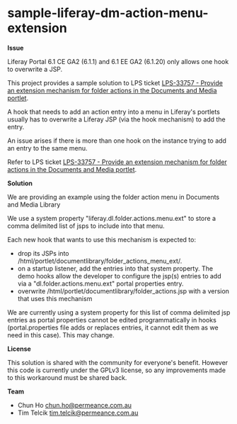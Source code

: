 sample-liferay-dm-action-menu-extension
=======================================

**Issue**

Liferay Portal 6.1 CE GA2 (6.1.1) and 6.1 EE GA2 (6.1.20) only allows one hook to overwrite a JSP.

This project provides a sample solution to LPS ticket [LPS-33757 - Provide an extension mechanism for folder actions in the Documents and Media portlet](http://issues.liferay.com/browse/LPS-33757).  

A hook that needs to add an action entry into a menu in Liferay's portlets usually has to overwrite a Liferay JSP (via the hook mechanism) to add the entry.

An issue arises if there is more than one hook on the instance trying to add an entry to the same menu. 

Refer to LPS ticket [LPS-33757 - Provide an extension mechanism for folder actions in the Documents and Media portlet](http://issues.liferay.com/browse/LPS-33757).


**Solution**

We are providing an example using the folder action menu in Documents and Media Library

We use a system property "liferay.dl.folder.actions.menu.ext" to store a comma delimited list of jsps to include into that menu.

Each new hook that wants to use this mechanism is expected to:
 * drop its JSPs into /html/portlet/documentlibrary/folder_actions_menu_ext/. 
 * on a startup listener, add the entries into that system property. The demo hooks allow the developer to configure the jsp(s) entries to add via a "dl.folder.actions.menu.ext" portal properties entry.
 * overwrite /html/portlet/documentlibrary/folder_actions.jsp with a version that uses this mechanism

We are currently using a system property for this list of comma delimited jsp entries as portal properties cannot be edited 
programmatically in hooks (portal.properties file adds or replaces entries, it cannot edit them as we need in this case). 
This may change.



**License**

This solution is shared with the community for everyone's benefit. However this code is currently under the GPLv3 license, so any improvements made to this workaround must be shared back. 


**Team**

* Chun Ho <chun.ho@permeance.com.au>
* Tim Telcik <tim.telcik@permeance.com.au>

